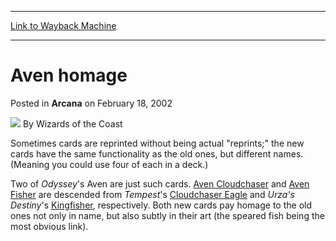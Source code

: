 
---
[Link to Wayback Machine](https://web.archive.org/web/20210429042540/https://magic.wizards.com/en/articles/archive/arcana/aven-homage-2002-02-18)

[_metadata_:author]:- "Wizards of the Coast"
[_metadata_:description]:- "Sometimes cards are reprinted without being actual `reprints;` the new cards have the same functionality as the old ones, but different names. (Meaning you could use four of each in a deck.)Two of Odyssey's Aven are just such cards. Aven Cloudchaser and Aven Fisher are descended from Tempest's Cloudchaser Eagle and Urza's Destiny's Kingfisher, respectively. Both new cards pay"
[_metadata_:generator]:- "Drupal 7 (http://drupal.org)"
[_metadata_:node]:- "605476"
[_metadata_:publish_date]:- "2002-02-18"
[_metadata_:source]:- "div-main-content"
[_metadata_:title]:- "Aven homage"
[_metadata_:wayback_capture_timestamp]:- "2021-04-29 04:25:40"
[_metadata_:wayback_raw_url]:- "https://web.archive.org/web/20210429042540id_/https://magic.wizards.com/en/articles/archive/arcana/aven-homage-2002-02-18"
[_metadata_:wayback_url]:- "https://magic.wizards.com/en/articles/archive/arcana/aven-homage-2002-02-18"
---


Aven homage
===========



 Posted in **Arcana**
 on February 18, 2002 






![](https://media.magic.wizards.com/styles/auth_small/public/images/person/wizards_author.jpg)
By Wizards of the Coast











Sometimes cards are reprinted without being actual "reprints;" the new cards have the same functionality as the old ones, but different names. (Meaning you could use four of each in a deck.)

Two of *Odyssey*'s Aven are just such cards. [Aven Cloudchaser](http://gatherer.wizards.com/Pages/Card/Details.aspx?name=Aven+Cloudchaser) and [Aven Fisher](http://gatherer.wizards.com/Pages/Card/Details.aspx?name=Aven+Fisher) are descended from *Tempest*'s [Cloudchaser Eagle](http://gatherer.wizards.com/Pages/Card/Details.aspx?name=Cloudchaser+Eagle) and *Urza's Destiny*'s [Kingfisher](http://gatherer.wizards.com/Pages/Card/Details.aspx?name=Kingfisher), respectively. Both new cards pay homage to the old ones not only in name, but also subtly in their art (the speared fish being the most obvious link).







